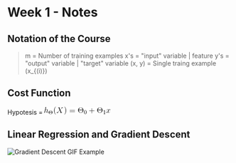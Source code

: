 # Week 1 - Notes


## Notation of the Course

> m   = Number of training examples
> x's = "input" variable | feature
> y's = "output" variable | "target" variable
> (x, y) = Single traing example
> (x_{(i)})


## Cost Function

Hypotesis = ![Hypothesis](https://github.com/akliemke/dailylog/blob/master/2018/MLCoursera/Week%201/images/CodeCogsEqn.gif)
## Linear Regression and Gradient Descent

![Gradient Descent GIF Example](https://raw.githubusercontent.com/mattnedrich/GradientDescentExample/master/gradient_descent_example.gif)